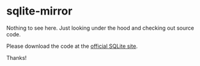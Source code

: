 sqlite-mirror
===========

Nothing to see here.  Just looking under the hood and checking out source code.

Please download the code at the [official SQLite site](http://www.sqlite.org/download.html).

Thanks!